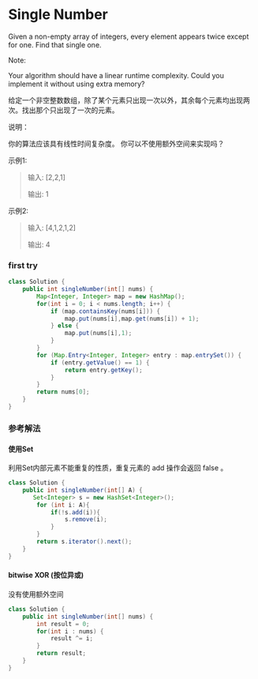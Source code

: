 # Single Number

Given a non-empty array of integers, every element appears twice except for one. Find that single one.

Note:

Your algorithm should have a linear runtime complexity. Could you implement it without using extra memory?

给定一个非空整数数组，除了某个元素只出现一次以外，其余每个元素均出现两次。找出那个只出现了一次的元素。

说明：

你的算法应该具有线性时间复杂度。 你可以不使用额外空间来实现吗？

示例1:
> 输入: [2,2,1]
> 
> 输出: 1

示例2:
> 输入: [4,1,2,1,2]
> 
> 输出: 4


### first try

```java
class Solution {
    public int singleNumber(int[] nums) {
        Map<Integer, Integer> map = new HashMap();
        for(int i = 0; i < nums.length; i++) {
            if (map.containsKey(nums[i])) {
                map.put(nums[i],map.get(nums[i]) + 1);
            } else {
                map.put(nums[i],1);
            }
        }
        for (Map.Entry<Integer, Integer> entry : map.entrySet()) {
            if (entry.getValue() == 1) {
                return entry.getKey();
            }
        }
        return nums[0];
    }
}
```

### 参考解法

#### 使用Set
利用Set内部元素不能重复的性质，重复元素的 add 操作会返回 false 。

```java
class Solution {
    public int singleNumber(int[] A) {
       Set<Integer> s = new HashSet<Integer>();
	    for (int i: A){
	    	if(!s.add(i)){
	    		s.remove(i);
	    	}
	    }
	    return s.iterator().next();  
    }
}
```

#### bitwise XOR (按位异或)
没有使用额外空间

```java
class Solution {
	public int singleNumber(int[] nums) {
		int result = 0;
    	for(int i : nums) {
        	result ^= i;
    	}
    	return result;
	}
}
```